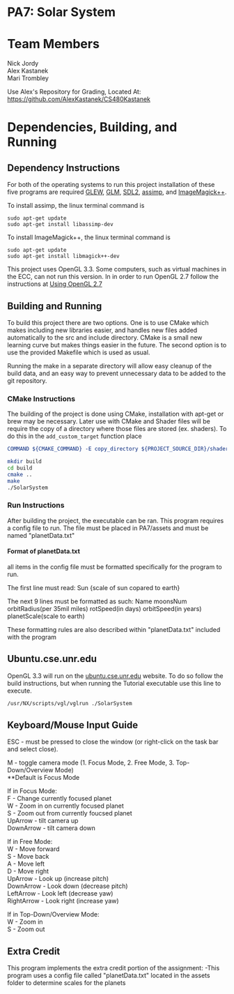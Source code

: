 # PA7: Solar System

# Team Members
Nick Jordy  
Alex Kastanek  
Mari Trombley  

Use Alex's Repository for Grading, Located At: https://github.com/AlexKastanek/CS480Kastanek

# Dependencies, Building, and Running

## Dependency Instructions
For both of the operating systems to run this project installation of these five programs are required [GLEW](http://glew.sourceforge.net/), [GLM](http://glm.g-truc.net/0.9.7/index.html), [SDL2](https://wiki.libsdl.org/Tutorials), [assimp](http://www.assimp.org/index.php), and [ImageMagick++](http://www.imagemagick.org/Magick++/).  

To install assimp, the linux terminal command is 
```
sudo apt-get update
sudo apt-get install libassimp-dev
``` 

To install ImageMagick++, the linux terminal command is
```
sudo apt-get update
sudo apt-get install libmagick++-dev
```

This project uses OpenGL 3.3. Some computers, such as virtual machines in the ECC, can not run this version. In in order to run OpenGL 2.7 follow the instructions at [Using OpenGL 2.7](https://github.com/HPC-Vis/computer-graphics/wiki/Using-OpenGL-2.7)

## Building and Running
To build this project there are two options. One is to use CMake which makes including new libraries easier, and handles new files added automatically to the src and include directory. CMake is a small new learning curve but makes things easier in the future.
The second option is to use the provided Makefile which is used as usual.

Running the make in a separate directory will allow easy cleanup of the build data, and an easy way to prevent unnecessary data to be added to the git repository.  

### CMake Instructions
The building of the project is done using CMake, installation with apt-get or brew may be necessary. Later use with CMake and Shader files will be require the copy of a directory where those files are stored (ex. shaders). To do this in the ```add_custom_target``` function place 
```cmake
COMMAND ${CMAKE_COMMAND} -E copy_directory ${PROJECT_SOURCE_DIR}/shaders/ ${CMAKE_CURRENT_BINARY_DIR}/shaders
```

```bash
mkdir build
cd build
cmake ..
make
./SolarSystem
```

### Run Instructions
After building the project, the executable can be ran. This program requires a config file to run. The file must be placed in PA7/assets and must be named "planetData.txt"

#### Format of planetData.txt
all items in the config file must be formatted specifically for the program to run. 

The first line must read: Sun {scale of sun copared to earth}

The next 9 lines must be formatted as such: 
Name moonsNum orbitRadius(per 35mil miles) rotSpeed(in days) orbitSpeed(in years) planetScale(scale to earth)

These formatting rules are also described within "planetData.txt" included with the program

## Ubuntu.cse.unr.edu
OpenGL 3.3 will run on the [ubuntu.cse.unr.edu](https://ubuntu.cse.unr.edu/) website. To do so follow the build instructions, but when running the Tutorial executable use this line to execute.
```bash
/usr/NX/scripts/vgl/vglrun ./SolarSystem
```

## Keyboard/Mouse Input Guide
ESC - must be pressed to close the window (or right-click on the task bar and select close).

M - toggle camera mode (1. Focus Mode, 2. Free Mode, 3. Top-Down/Overview Mode)  
**Default is Focus Mode  

If in Focus Mode:  
F - Change currently focused planet  
W - Zoom in on currently focused planet  
S - Zoom out from currently foucsed planet  
UpArrow - tilt camera up  
DownArrow - tilt camera down  
  
If in Free Mode:  
W - Move forward  
S - Move back  
A - Move left  
D - Move right  
UpArrow - Look up (increase pitch)  
DownArrow - Look down (decrease pitch)  
LeftArrow - Look left (decrease yaw)  
RightArrow - Look right (increase yaw)  

If in Top-Down/Overview Mode:  
W - Zoom in  
S - Zoom out  

## Extra Credit
This program implements the extra credit portion of the assignment:
-This program uses a config file called "planetData.txt" located in the assets folder to determine scales for the planets
